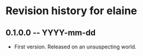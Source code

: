 # Revision history for elaine

## 0.1.0.0 -- YYYY-mm-dd

* First version. Released on an unsuspecting world.
